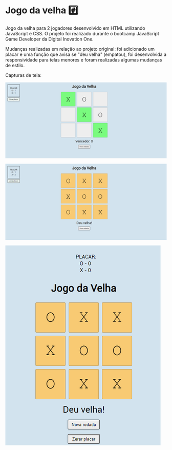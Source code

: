 # Jogo da velha :hash:

Jogo da velha para 2 jogadores desenvolvido em HTML utilizando JavaScript e CSS. O projeto foi realizado durante o bootcamp JavaScript Game Developer da Digital Inovation One.

Mudanças realizadas em relação ao projeto original: foi adicionado um placar e uma função que avisa se "deu velha" (empatou), foi desenvolvida a responsividade para telas menores e foram realizadas algumas mudanças de estilo.



Capturas de tela:

![screenshot1.png (1354×633) (raw.githubusercontent.com)](https://raw.githubusercontent.com/laeliasenger/jogo-da-velha/master/screenshot1.png)

![screenshot2.png (1354×633) (raw.githubusercontent.com)](https://raw.githubusercontent.com/laeliasenger/jogo-da-velha/master/screenshot2.png)

![screenshot3.png (1354×633) (raw.githubusercontent.com)](https://raw.githubusercontent.com/laeliasenger/jogo-da-velha/master/screenshot3.png)
